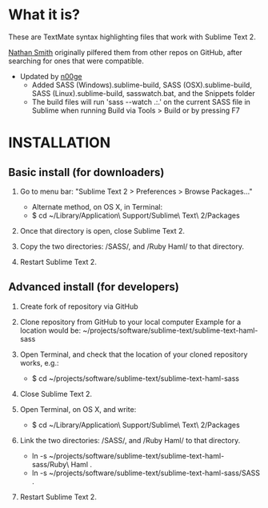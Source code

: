 # What it is?

These are TextMate syntax highlighting files that work with Sublime Text 2.

[Nathan Smith](https://github.com/nathansmith/sublime-text-haml-sass) originally pilfered them from other repos on GitHub, after searching for ones that were compatible.

* Updated by [n00ge](https://github.com/n00ge/sublime-text-haml-sass)
  - Added SASS (Windows).sublime-build, SASS (OSX).sublime-build, SASS (Linux).sublime-build, sasswatch.bat, and the Snippets folder
  - The build files will run 'sass --watch .:.' on the current SASS file in Sublime when running Build via Tools > Build or by pressing F7


# INSTALLATION

## Basic install (for downloaders)

1. Go to menu bar: "Sublime Text 2 > Preferences > Browse Packages…"
   - Alternate method, on OS X, in Terminal:
   - $ cd ~/Library/Application\ Support/Sublime\ Text\ 2/Packages

2. Once that directory is open, close Sublime Text 2.

3. Copy the two directories: /SASS/, and /Ruby Haml/ to that directory.

4. Restart Sublime Text 2.


## Advanced install (for developers)

1. Create fork of repository via GitHub

2. Clone repository from GitHub to your local computer
    Example for a location would be:
    ~/projects/software/sublime-text/sublime-text-haml-sass

3. Open Terminal, and check that the location of your cloned repository works, e.g.:
   - $ cd ~/projects/software/sublime-text/sublime-text-haml-sass

4. Close Sublime Text 2.

5. Open Terminal, on OS X, and write:
   - $ cd ~/Library/Application\ Support/Sublime\ Text\ 2/Packages

6. Link the two directories: /SASS/, and /Ruby Haml/ to that directory.
   - ln -s ~/projects/software/sublime-text/sublime-text-haml-sass/Ruby\ Haml .
   - ln -s ~/projects/software/sublime-text/sublime-text-haml-sass/SASS .

7. Restart Sublime Text 2.
